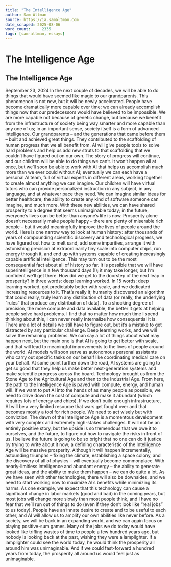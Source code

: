 ```yaml
---
title: "The Intelligence Age"
author: Sam Altman
source: https://ia.samaltman.com
date_scraped: 2025-08-06
word_count:     2335
tags: [sam-altman, essays]
---
```


# The Intelligence Age

## The Intelligence Age
September 23, 2024
In the next couple of decades, we will be able to do things that would have seemed like magic to our grandparents.
This phenomenon is not new, but it will be newly accelerated. People have become dramatically more capable over time; we can already accomplish things now that our predecessors would have believed to be impossible.
We are more capable not because of genetic change, but because we benefit from the infrastructure of society being way smarter and more capable than any one of us; in an important sense, society itself is a form of advanced intelligence. Our grandparents – and the generations that came before them – built and achieved great things. They contributed to the scaffolding of human progress that we all benefit from. AI will give people tools to solve hard problems and help us add new struts to that scaffolding that we couldn’t have figured out on our own. The story of progress will continue, and our children will be able to do things we can’t.
It won’t happen all at once, but we’ll soon be able to work with AI that helps us accomplish much more than we ever could without AI; eventually we can each have a personal AI team, full of virtual experts in different areas, working together to create almost anything we can imagine. Our children will have virtual tutors who can provide personalized instruction in any subject, in any language, and at whatever pace they need. We can imagine similar ideas for better healthcare, the ability to create any kind of software someone can imagine, and much more.
With these new abilities, we can have shared prosperity to a degree that seems unimaginable today; in the future, everyone’s lives can be better than anyone’s life is now. Prosperity alone doesn’t necessarily make people happy – there are plenty of miserable rich people – but it would meaningfully improve the lives of people around the world.
Here is one narrow way to look at human history: after thousands of years of compounding scientific discovery and technological progress, we have figured out how to melt sand, add some impurities, arrange it with astonishing precision at extraordinarily tiny scale into computer chips, run energy through it, and end up with systems capable of creating increasingly capable artificial intelligence.
This may turn out to be the most consequential fact about all of history so far. It is possible that we will have superintelligence in a few thousand days (!); it may take longer, but I’m confident we’ll get there.
How did we get to the doorstep of the next leap in prosperity?
In three words: deep learning worked.
In 15 words: deep learning worked, got predictably better with scale, and we dedicated increasing resources to it.
That’s really it; humanity discovered an algorithm that could really, truly learn any distribution of data (or really, the underlying “rules” that produce any distribution of data). To a shocking degree of precision, the more compute and data available, the better it gets at helping people solve hard problems. I find that no matter how much time I spend thinking about this, I can never really internalize how consequential it is.
There are a lot of details we still have to figure out, but it’s a mistake to get distracted by any particular challenge. Deep learning works, and we will solve the remaining problems. We can say a lot of things about what may happen next, but the main one is that AI is going to get better with scale, and that will lead to meaningful improvements to the lives of people around the world.
AI models will soon serve as autonomous personal assistants who carry out specific tasks on our behalf like coordinating medical care on your behalf. At some point further down the road, AI systems are going to get so good that they help us make better next-generation systems and make scientific progress across the board.
Technology brought us from the Stone Age to the Agricultural Age and then to the Industrial Age. From here, the path to the Intelligence Age is paved with compute, energy, and human will.
If we want to put AI into the hands of as many people as possible, we need to drive down the cost of compute and make it abundant (which requires lots of energy and chips). If we don’t build enough infrastructure, AI will be a very limited resource that wars get fought over and that becomes mostly a tool for rich people.
We need to act wisely but with conviction. The dawn of the Intelligence Age is a momentous development with very complex and extremely high-stakes challenges. It will not be an entirely positive story, but the upside is so tremendous that we owe it to ourselves, and the future, to figure out how to navigate the risks in front of us.
I believe the future is going to be so bright that no one can do it justice by trying to write about it now; a defining characteristic of the Intelligence Age will be massive prosperity.
Although it will happen incrementally, astounding triumphs – fixing the climate, establishing a space colony, and the discovery of all of physics – will eventually become commonplace. With nearly-limitless intelligence and abundant energy – the ability to generate great ideas, and the ability to make them happen – we can do quite a lot.
As we have seen with other technologies, there will also be downsides, and we need to start working now to maximize AI’s benefits while minimizing its harms. As one example, we expect that this technology can cause a significant change in labor markets (good and bad) in the coming years, but most jobs will change more slowly than most people think, and I have no fear that we’ll run out of things to do (even if they don’t look like “real jobs” to us today). People have an innate desire to create and to be useful to each other, and AI will allow us to amplify our own abilities like never before. As a society, we will be back in an expanding world, and we can again focus on playing positive-sum games.
Many of the jobs we do today would have looked like trifling wastes of time to people a few hundred years ago, but nobody is looking back at the past, wishing they were a lamplighter. If a lamplighter could see the world today, he would think the prosperity all around him was unimaginable. And if we could fast-forward a hundred years from today, the prosperity all around us would feel just as unimaginable.
